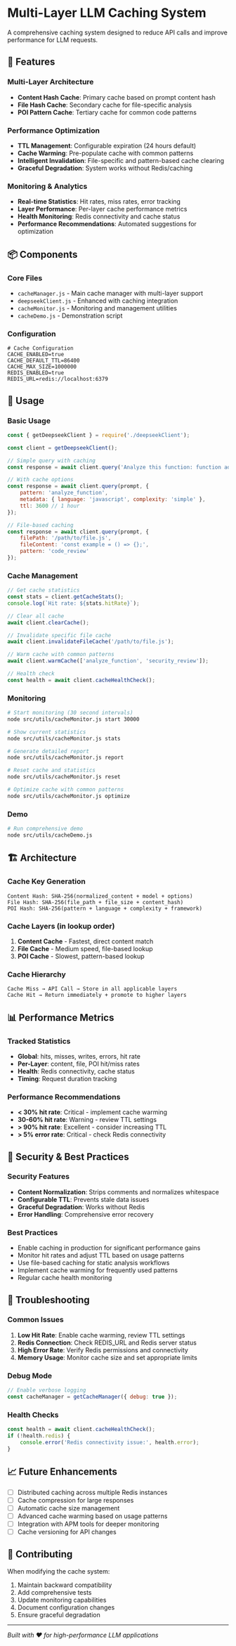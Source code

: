 # Multi-Layer LLM Caching System

A comprehensive caching system designed to reduce API calls and improve performance for LLM requests.

## 🚀 Features

### Multi-Layer Architecture
- **Content Hash Cache**: Primary cache based on prompt content hash
- **File Hash Cache**: Secondary cache for file-specific analysis
- **POI Pattern Cache**: Tertiary cache for common code patterns

### Performance Optimization
- **TTL Management**: Configurable expiration (24 hours default)
- **Cache Warming**: Pre-populate cache with common patterns
- **Intelligent Invalidation**: File-specific and pattern-based cache clearing
- **Graceful Degradation**: System works without Redis/caching

### Monitoring & Analytics
- **Real-time Statistics**: Hit rates, miss rates, error tracking
- **Layer Performance**: Per-layer cache performance metrics
- **Health Monitoring**: Redis connectivity and cache status
- **Performance Recommendations**: Automated suggestions for optimization

## 📦 Components

### Core Files
- `cacheManager.js` - Main cache manager with multi-layer support
- `deepseekClient.js` - Enhanced with caching integration
- `cacheMonitor.js` - Monitoring and management utilities
- `cacheDemo.js` - Demonstration script

### Configuration
```env
# Cache Configuration
CACHE_ENABLED=true
CACHE_DEFAULT_TTL=86400
CACHE_MAX_SIZE=1000000
REDIS_ENABLED=true
REDIS_URL=redis://localhost:6379
```

## 🔧 Usage

### Basic Usage
```javascript
const { getDeepseekClient } = require('./deepseekClient');

const client = getDeepseekClient();

// Simple query with caching
const response = await client.query('Analyze this function: function add(a, b) { return a + b; }');

// With cache options
const response = await client.query(prompt, {
    pattern: 'analyze_function',
    metadata: { language: 'javascript', complexity: 'simple' },
    ttl: 3600 // 1 hour
});

// File-based caching
const response = await client.query(prompt, {
    filePath: '/path/to/file.js',
    fileContent: 'const example = () => {};',
    pattern: 'code_review'
});
```

### Cache Management
```javascript
// Get cache statistics
const stats = client.getCacheStats();
console.log(`Hit rate: ${stats.hitRate}`);

// Clear all cache
await client.clearCache();

// Invalidate specific file cache
await client.invalidateFileCache('/path/to/file.js');

// Warm cache with common patterns
await client.warmCache(['analyze_function', 'security_review']);

// Health check
const health = await client.cacheHealthCheck();
```

### Monitoring
```bash
# Start monitoring (30 second intervals)
node src/utils/cacheMonitor.js start 30000

# Show current statistics
node src/utils/cacheMonitor.js stats

# Generate detailed report
node src/utils/cacheMonitor.js report

# Reset cache and statistics
node src/utils/cacheMonitor.js reset

# Optimize cache with common patterns
node src/utils/cacheMonitor.js optimize
```

### Demo
```bash
# Run comprehensive demo
node src/utils/cacheDemo.js
```

## 🏗️ Architecture

### Cache Key Generation
```
Content Hash: SHA-256(normalized_content + model + options)
File Hash: SHA-256(file_path + file_size + content_hash)
POI Hash: SHA-256(pattern + language + complexity + framework)
```

### Cache Layers (in lookup order)
1. **Content Cache** - Fastest, direct content match
2. **File Cache** - Medium speed, file-based lookup
3. **POI Cache** - Slowest, pattern-based lookup

### Cache Hierarchy
```
Cache Miss → API Call → Store in all applicable layers
Cache Hit → Return immediately + promote to higher layers
```

## 📊 Performance Metrics

### Tracked Statistics
- **Global**: hits, misses, writes, errors, hit rate
- **Per-Layer**: content, file, POI hit/miss rates
- **Health**: Redis connectivity, cache status
- **Timing**: Request duration tracking

### Performance Recommendations
- **< 30% hit rate**: Critical - implement cache warming
- **30-60% hit rate**: Warning - review TTL settings
- **> 90% hit rate**: Excellent - consider increasing TTL
- **> 5% error rate**: Critical - check Redis connectivity

## 🔐 Security & Best Practices

### Security Features
- **Content Normalization**: Strips comments and normalizes whitespace
- **Configurable TTL**: Prevents stale data issues
- **Graceful Degradation**: Works without Redis
- **Error Handling**: Comprehensive error recovery

### Best Practices
- Enable caching in production for significant performance gains
- Monitor hit rates and adjust TTL based on usage patterns
- Use file-based caching for static analysis workflows
- Implement cache warming for frequently used patterns
- Regular cache health monitoring

## 🚨 Troubleshooting

### Common Issues
1. **Low Hit Rate**: Enable cache warming, review TTL settings
2. **Redis Connection**: Check REDIS_URL and Redis server status
3. **High Error Rate**: Verify Redis permissions and connectivity
4. **Memory Usage**: Monitor cache size and set appropriate limits

### Debug Mode
```javascript
// Enable verbose logging
const cacheManager = getCacheManager({ debug: true });
```

### Health Checks
```javascript
const health = await client.cacheHealthCheck();
if (!health.redis) {
    console.error('Redis connectivity issue:', health.error);
}
```

## 📈 Future Enhancements

- [ ] Distributed caching across multiple Redis instances
- [ ] Cache compression for large responses
- [ ] Automatic cache size management
- [ ] Advanced cache warming based on usage patterns
- [ ] Integration with APM tools for deeper monitoring
- [ ] Cache versioning for API changes

## 🤝 Contributing

When modifying the cache system:
1. Maintain backward compatibility
2. Add comprehensive tests
3. Update monitoring capabilities
4. Document configuration changes
5. Ensure graceful degradation

---

*Built with ❤️ for high-performance LLM applications*